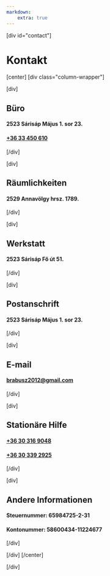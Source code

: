 ```yaml
---
markdown:
    extra: true
---
```

[div id="contact"]
# **Kontakt**  

[center]
[div class="column-wrapper"]

[div]
## <i class="las la-building"></i> Büro
#### 2523 Sárisáp Május 1. sor 23.  
#### [+36 33 450 610](tel:+3633450610)
[/div]

[div]
## <i class="las la-industry"></i> Räumlichkeiten
#### 2529 Annavölgy hrsz. 1789.
[/div]


[div]
## <i class="las la-tools"></i> Werkstatt
#### 2523 Sárisáp Fő út 51.
[/div]


[div]
## <i class="las la-envelope"></i> Postanschrift
#### 2523 Sárisáp Május 1. sor 23.
[/div]


[div]
## <i class="las la-at"></i> E-mail
#### [brabusz2012@gmail.com](mailto:brabusz2012@gmail.com)
[/div]

[div]
## <i class="las la-user"></i> Stationäre Hilfe
#### [+36 30 316 9048](tel:+36303169048)  
#### [+36 30 339 2925](tel:+36303392925)
[/div]

[div]
## <i class="las la-money-check"></i> Andere Informationen
#### Steuernummer: 65984725-2-31
#### Kontonummer: 58600434-11224677
[/div]

[/div]
[/center]

[/div]

<!--
<div markdown="1" class="title6">
| | |
|: ----------- |: ----------- |
| **Office:** | 	2523 Sárisáp Május 1. sor 23., [+36 33 450 610](tel:+3633450610) |
| **Establishment:** | 2529 Annavölgy hrsz. 1789. |
| **Workshop:** | 2523 Sárisáp Fő út 51.|
| **Mailing address:** | 2523 Sárisáp Május 1. sor 23.,  [brabusz2012@gmail.com](mailto:brabusz2012@gmail.com) |
| **Stationary aid**  | [+36 30 316 9048,   ](tel:+36303169048) [+36 30 339 2925](tel:+36303392925)|
| **Tax number:** | 	65984725-2-31 |
| **Bank account number:** | 	58600434-11224677 |
| | [www.brabusz.hu](/) |
</div>
-->
